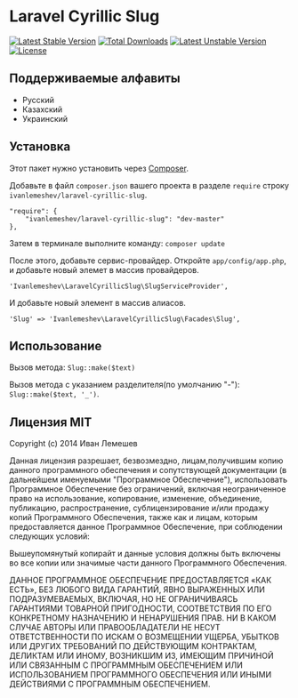 Laravel Cyrillic Slug
========

[![Latest Stable Version](https://poser.pugx.org/ivanlemeshev/laravel-cyrillic-slug/v/stable.svg)](https://packagist.org/packages/ivanlemeshev/laravel-cyrillic-slug) [![Total Downloads](https://poser.pugx.org/ivanlemeshev/laravel-cyrillic-slug/downloads.svg)](https://packagist.org/packages/ivanlemeshev/laravel-cyrillic-slug) [![Latest Unstable Version](https://poser.pugx.org/ivanlemeshev/laravel-cyrillic-slug/v/unstable.svg)](https://packagist.org/packages/ivanlemeshev/laravel-cyrillic-slug) [![License](https://poser.pugx.org/ivanlemeshev/laravel-cyrillic-slug/license.svg)](https://packagist.org/packages/ivanlemeshev/laravel-cyrillic-slug)

Поддерживаемые алфавиты
-------
* Русский
* Казахский
* Украинский

Установка
-------
Этот пакет нужно установить через [Composer](https://getcomposer.org/).

Добавьте в файл `composer.json` вашего проекта в разделе `require` строку
`ivanlemeshev/laravel-cyrillic-slug`.

    "require": {
        "ivanlemeshev/laravel-cyrillic-slug": "dev-master"
    },

Затем в терминале выполните команду:
    `composer update`

После этого, добавьте сервис-провайдер.
Откройте `app/config/app.php`, и добавьте новый элемет в массив провайдеров.

  `'Ivanlemeshev\LaravelCyrillicSlug\SlugServiceProvider',`

И добавьте новый элемент в массив алиасов.

  `'Slug' => 'Ivanlemeshev\LaravelCyrillicSlug\Facades\Slug',`

Использование
-------
Вызов метода: `Slug::make($text)`

Вызов метода с указанием разделителя(по умолчанию "-"): `Slug::make($text, '_')`.

Лицензия MIT
-------

Copyright (c) 2014 Иван Лемешев

Данная лицензия разрешает, безвозмездно, лицам,получившим копию данного
программного обеспечения и сопутствующей документации (в дальнейшем именуемыми
"Программное Обеспечение"), использовать Программное Обеспечение без ограничений,
включая неограниченное право на использование, копирование, изменение,
объединение, публикацию, распространение, сублицензирование и/или продажу копий
Программного Обеспечения, также как и лицам, которым предоставляется данное
Программное Обеспечение, при соблюдении следующих условий:

Вышеупомянутый копирайт и данные условия должны быть включены во все копии или
значимые части данного Программного Обеспечения.

ДАННОЕ ПРОГРАММНОЕ ОБЕСПЕЧЕНИЕ ПРЕДОСТАВЛЯЕТСЯ «КАК ЕСТЬ», БЕЗ ЛЮБОГО ВИДА
ГАРАНТИЙ, ЯВНО ВЫРАЖЕННЫХ ИЛИ ПОДРАЗУМЕВАЕМЫХ, ВКЛЮЧАЯ, НО НЕ ОГРАНИЧИВАЯСЬ
ГАРАНТИЯМИ ТОВАРНОЙ ПРИГОДНОСТИ, СООТВЕТСТВИЯ ПО ЕГО КОНКРЕТНОМУ НАЗНАЧЕНИЮ И
НЕНАРУШЕНИЯ ПРАВ. НИ В КАКОМ СЛУЧАЕ АВТОРЫ ИЛИ ПРАВООБЛАДАТЕЛИ НЕ НЕСУТ
ОТВЕТСТВЕННОСТИ ПО ИСКАМ О ВОЗМЕЩЕНИИ УЩЕРБА, УБЫТКОВ ИЛИ ДРУГИХ ТРЕБОВАНИЙ
ПО ДЕЙСТВУЮЩИМ КОНТРАКТАМ, ДЕЛИКТАМ ИЛИ ИНОМУ, ВОЗНИКШИМ ИЗ, ИМЕЮЩИМ ПРИЧИНОЙ
ИЛИ СВЯЗАННЫМ С ПРОГРАММНЫМ ОБЕСПЕЧЕНИЕМ ИЛИ ИСПОЛЬЗОВАНИЕМ ПРОГРАММНОГО
ОБЕСПЕЧЕНИЯ ИЛИ ИНЫМИ ДЕЙСТВИЯМИ С ПРОГРАММНЫМ ОБЕСПЕЧЕНИЕМ.

